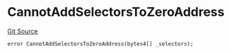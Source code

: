 # CannotAddSelectorsToZeroAddress
[Git Source](https://github.com/thrackle-io/rules-protocol/blob/49ab19f6a1a98efed1de2dc532ff3da9b445a7cb/src/economic/ruleProcessor/RuleProcessorDiamondLib.sol)


```solidity
error CannotAddSelectorsToZeroAddress(bytes4[] _selectors);
```

